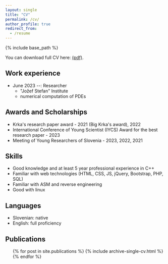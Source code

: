 ```yaml
---
layout: single
title: "CV"
permalink: /cv/
author_profile: true
redirect_from:
  - /resume
---
```


{% include base_path %}

You can download full CV here: [(pdf)]({{site.baseurl}}/files/cv.pdf).

Work experience
------
- June 2023 --: Researcher
    - "Jožef Stefan" Institute
    - numerical computation of PDEs


Awards and Scholarships
------

- Krka's research paper award - 2021 (Big Krka's award), 2022
- International Conference of Young Scientist (IYCS) Award for the best research paper - 2023
- Meeting of Young Researchers of Slovenia - 2023, 2022, 2021

Skills
------
- Good knowledge and at least 5 year professional experience in C++
- Familiar with web technologies (HTML, CSS, JS, jQuery, Bootstrap, PHP, SQL)
- Familiar with ASM and reverse engineering
- Good with linux

Languages
-----
- Slovenian: native
- English: full proficiency



Publications
------
  <ul>{% for post in site.publications %}
    {% include archive-single-cv.html %}
  {% endfor %}</ul>


<!--
vim: spell spelllang=en:
-->
